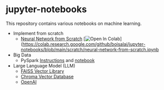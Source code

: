 # jupyter-notebooks

This repository contains various notebooks on machine learning.

* Implement from scratch
    * [Neural Network from Scratch](scratch/neural-network-from-scratch.ipynb)
    [![Open In Colab](https://colab.research.google.com/assets/colab-badge.svg)](https://colab.research.google.com/github/boisalai/jupyter-notebooks/blob/main/scratch/neural-network-from-scratch.ipynb
* Big Data
    * PySpark [Instructions](spark/pyspark.md) and [notebook](spark/pyspark.ipynb)
* Large Language Model (LLM)
    * [FAISS Vector Library](vector/faiss.ipynb)
    * [Chroma Vector Database](vector/chroma.ipynb)
    * [OpenAI](prompt/openai.ipynb)